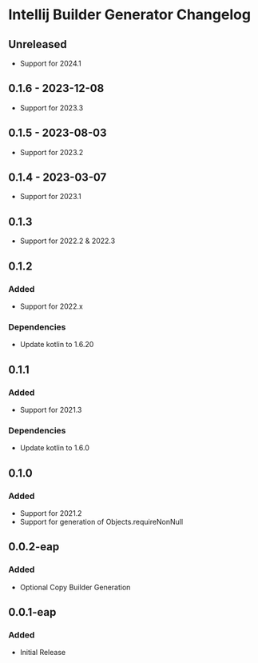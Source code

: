 <!-- Keep a Changelog guide -> https://keepachangelog.com -->

# Intellij Builder Generator Changelog

## Unreleased

- Support for 2024.1

## 0.1.6 - 2023-12-08

- Support for 2023.3

## 0.1.5 - 2023-08-03

- Support for 2023.2

## 0.1.4 - 2023-03-07

- Support for 2023.1

## 0.1.3

- Support for 2022.2 & 2022.3

## 0.1.2

### Added

- Support for 2022.x

### Dependencies

- Update kotlin to 1.6.20

## 0.1.1

### Added

- Support for 2021.3

### Dependencies

- Update kotlin to 1.6.0

## 0.1.0

### Added

- Support for 2021.2
- Support for generation of Objects.requireNonNull

## 0.0.2-eap

### Added

- Optional Copy Builder Generation

## 0.0.1-eap

### Added

- Initial Release
